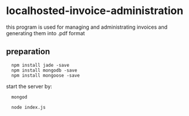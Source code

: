 # localhosted-invoice-administration
this program is used for managing and administrating invoices and generating them into .pdf format


preparation
--

```
  npm install jade -save
  npm install mongodb -save
  npm install mongoose -save
```

start the server by:
```
  mongod
```
```
  node index.js
```
